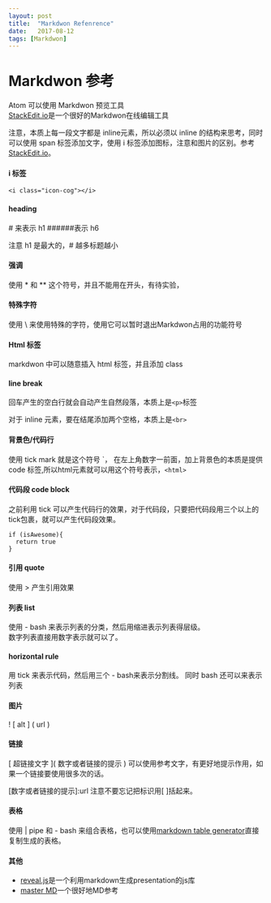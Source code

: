 ```yaml
---
layout: post
title:  "Markdwon Refenrence"
date:   2017-08-12
tags: [Markdwon]
---
```


# Markdwon 参考

Atom 可以使用 Markdwon 预览工具  
[StackEdit.io](1)是一个很好的Markdwon在线编辑工具

注意，本质上每一段文字都是 inline元素，所以必须以 inline 的结构来思考，同时可以使用 span 标签添加文字，使用 i 标签添加图标，注意和图片的区别。参考[StackEdit.io](1)。

#### i 标签

`<i class="icon-cog"></i>`  

#### heading

\# 来表示 h1 \#\#\#\#\#\#表示 h6

注意 h1 是最大的，\# 越多标题越小

#### 强调

使用 \* 和 \*\* 这个符号，并且不能用在开头，有待实验，


#### 特殊字符

使用 \\ 来使用特殊的字符，使用它可以暂时退出Markdwon占用的功能符号

#### Html 标签

markdwon 中可以随意插入 html 标签，并且添加 class  

#### line break

回车产生的空白行就会自动产生自然段落，本质上是`<p>`标签

对于 inline 元素，要在结尾添加两个空格，本质上是`<br>`

#### 背景色/代码行  

使用 tick mark 就是这个符号 \`， 在左上角数字一前面，加上背景色的本质是提供 code 标签,所以html元素就可以用这个符号表示，`<html>`

#### 代码段 code block

之前利用 tick 可以产生代码行的效果，对于代码段，只要把代码段用三个以上的tick包裹，就可以产生代码段效果。

```
if (isAwesome){
  return true
}
```
#### 引用 quote

使用 \> 产生引用效果

#### 列表 list
使用 \- bash 来表示列表的分类，然后用缩进表示列表得层级。  
数字列表直接用数字表示就可以了。

#### horizontal rule
用 tick 来表示代码，然后用三个 \- bash来表示分割线。
同时 bash 还可以来表示列表

#### 图片
\! \[ alt \] \( url \)

#### 链接

\[ 超链接文字 \]\( 数字或者链接的提示 \)
可以使用参考文字，有更好地提示作用，如果一个链接要使用很多次的话。  

\[数字或者链接的提示\]\:url
 注意不要忘记把标识用\[ \]括起来。

#### 表格

使用 \| pipe 和 \- bash 来组合表格，也可以使用[markdown table generator](2)直接复制生成的表格。

#### 其他
- [reveal.js](3)是一个利用markdown生成presentation的js库
- [master MD](4)一个很好地MD参考

[1]: https://stackedit.io/  
[2]: http://www.tablesgenerator.com/markdown_tables  
[3]: http://lab.hakim.se/reveal-js/#/
[4]: https://guides.github.com/features/mastering-markdown/
